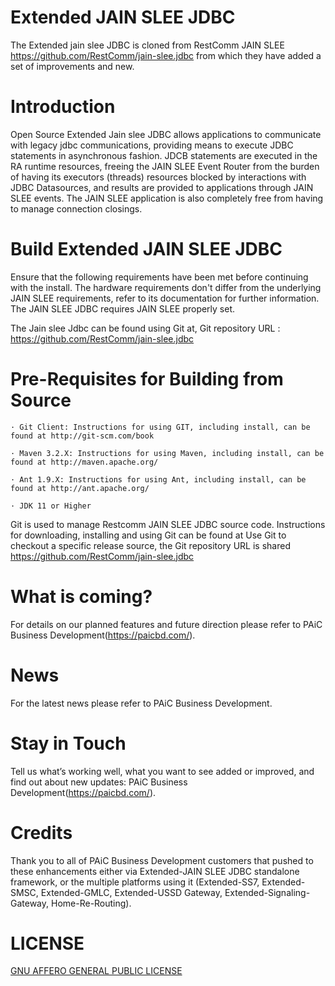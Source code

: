 # Extended JAIN SLEE JDBC


The Extended jain slee JDBC is cloned from RestComm JAIN SLEE https://github.com/RestComm/jain-slee.jdbc
from which they have added a set of improvements and new.

# Introduction

Open Source Extended Jain slee JDBC allows applications to communicate with legacy jdbc communications, providing means to execute JDBC statements in asynchronous fashion. JDCB statements are executed in the RA runtime resources, freeing the JAIN SLEE Event Router from the burden of having its executors (threads) resources blocked by interactions with JDBC Datasources, and results are provided to applications through JAIN SLEE events. The JAIN SLEE application is also completely free from having to manage connection closings.

# Build Extended JAIN SLEE JDBC

Ensure that the following requirements have been met before continuing with the install.  The hardware requirements don't differ from the underlying JAIN SLEE requirements, refer to its documentation for further information.  The JAIN SLEE JDBC requires JAIN SLEE properly set.   

The Jain slee Jdbc can be found using Git at, Git repository URL : https://github.com/RestComm/jain-slee.jdbc

 

# Pre-Requisites for Building from Source

    · Git Client: Instructions for using GIT, including install, can be found at http://git-scm.com/book 

    · Maven 3.2.X: Instructions for using Maven, including install, can be found at http://maven.apache.org/ 

    · Ant 1.9.X: Instructions for using Ant, including install, can be found at http://ant.apache.org/ 

    · JDK 11 or Higher
    

Git is used to manage Restcomm JAIN SLEE JDBC source code. 
Instructions for downloading, installing and using Git can be found at Use Git to checkout a specific release source, the Git repository URL is shared https://github.com/RestComm/jain-slee.jdbc

# What is coming?

For details on our planned features and future direction please refer to PAiC Business Development(https://paicbd.com/).

# News

For the latest news please refer to PAiC Business Development.

# Stay in Touch

Tell us what’s working well, what you want to see added or improved, and find out about new updates: PAiC Business Development(https://paicbd.com/).

# Credits

Thank you to all of PAiC Business Development customers that pushed to these enhancements either via Extended-JAIN SLEE JDBC standalone framework, or the multiple platforms using it (Extended-SS7, Extended-SMSC, Extended-GMLC, Extended-USSD Gateway, Extended-Signaling-Gateway, Home-Re-Routing).

# LICENSE

[GNU AFFERO GENERAL PUBLIC LICENSE](https://github.com/PAiC-team/Extended-jSS7/blob/main/LICENSE)
